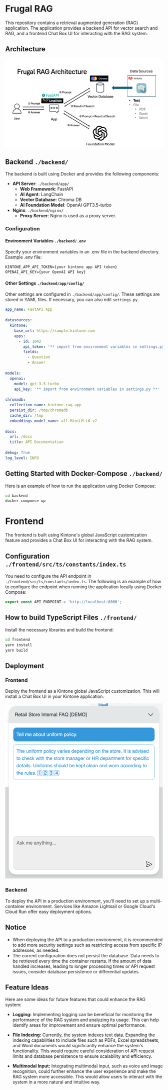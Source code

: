 # Frugal RAG

This repository contains a retrieval augmented generation (RAG) application. The application provides a backend API for vector search and RAG, and a frontend Chat Box UI for interacting with the RAG system.

## Architecture

![architecture](./images/architecture.png)

## Backend `./backend/`

The backend is built using Docker and provides the following components:

- **API Server**: `./backend/app/`
    - **Web Framework**: FastAPI
    - **AI Agent**: LangChain
    - **Vector Database**: Chroma DB
    - **AI Foundation Model**: OpenAI GPT3.5-turbo
- **Nginx**: `./backend/nginx/`
    - **Proxy Server**: Nginx is used as a proxy server.

### Configuration

#### Environment Variables `./backend/.env`
Specify your environment variables in an .env file in the backend directory. Example .env file:

```
KINTONE_APP_API_TOKEN={your kintone app API token}
OPENAI_API_KEY={your OpenAI API key}
```

#### Other Settings `./backend/app/config/`
Other settings are configured in `./backend/app/config/`. These settings are stored in YAML files. If necessary, you can also edit `settings.py`.

```yaml
app_name: FastAPI App

datasources:
  kintone:
    base_url: https://sample.kintone.com
    apps:
      - id: 1042
        api_token: '** import from environment variables in settings.py **'
        fields:
          - Question
          - Answer

models:
  openai:
    model: gpt-3.5-turbo
    api_key: '** import from environment variables in settings.py **'

chromadb:
  collection_name: kintone-rag-app
  persist_dir: /tmp/chromadb
  cache_dir: /tmp
  embeddings_model_name: all-MiniLM-L6-v2

docs:
  url: /docs
  title: API Documentation

debug: True
log_level: INFO
```

## Getting Started with Docker-Compose `./backend/`

Here is an example of how to run the application using Docker Compose:

```sh
cd backend
docker componse up
```

# Frontend

The frontend is built using Kintone's global JavaScript customization feature and provides a Chat Box UI for interacting with the RAG system.

## Configuration `./frontend/src/ts/constants/index.ts`

You need to configure the API endpoint in `./frontend/src/ts/constants/index.ts`. The following is an example of how to configure the endpoint when running the application locally using Docker Compose:


```typescript
export const API_ENDPOINT = 'http://localhost:8000';
```

## How to build TypeScript Files `./frontend/`

Install the necessary libraries and build the frontend:


```sh
cd frontend
yarn install
yarn build
```

## Deployment
### Frontend

Deploy the frontend as a Kintone global JavaScript customization. This will install a Chat Box UI in your Kintone application.

![chatbox](./images/chatbox.png)

### Backend

To deploy the API in a production environment, you'll need to set up a multi-container environment. Services like Amazon Lightsail or Google Cloud's Cloud Run offer easy deployment options.

## Notice
- When deploying the API to a production environment, it is recommended to add more security settings such as restricting access from specific IP addresses, as needed.
- The current configuration does not persist the database. Data needs to be retrieved every time the container restarts. If the amount of data handled increases, leading to longer processing times or API request issues, consider database persistence or differential updates.

## Feature Ideas

Here are some ideas for future features that could enhance the RAG system:

- **Logging:** Implementing logging can be beneficial for monitoring the performance of the RAG system and analyzing its usage. This can help identify areas for improvement and ensure optimal performance.

- **File Indexing:** Currently, the system indexes text data. Expanding the indexing capabilities to include files such as PDFs, Excel spreadsheets, and Word documents would significantly enhance the system's functionality. This would require careful consideration of API request limits and database persistence to ensure scalability and efficiency.

- **Multimodal Input:** Integrating multimodal input, such as voice and image recognition, could further enhance the user experience and make the RAG system more accessible. This would allow users to interact with the system in a more natural and intuitive way.

